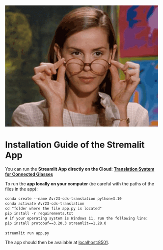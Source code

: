 ![Alt Whaooh!](./streamlit_app/assets/miss-honey-glasses-off.gif)
# Installation Guide of the Stremalit App

You can  run the **Streamlit App directly on the Cloud**: 
**[Translation System for Connected Glasses](https://demosthene-or-avr23-cds-translation.hf.space/)**

To run the **app locally on your computer** (be careful with the paths of the files in the app):
```shell
conda create --name Avr23-cds-translation python=3.10
conda activate Avr23-cds-translation
cd "folder where the file app.py is located"
pip install -r requirements.txt
# if your operating system is Windows 11, run the following line:
pip install protobuf==3.20.3 streamlit==1.28.0

streamlit run app.py
```

The app should then be available at [localhost:8501](http://localhost:8501).
